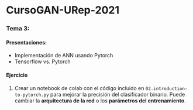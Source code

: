 # CursoGAN-URep-2021

### Tema 3:

#### Presentaciones:

- Implementación de ANN usando Pytorch
- Tensorflow vs. Pytorch

#### Ejercicio
1. Crear un notebook de colab con el código incluido en `02.introduction-to-pytorch.py` para mejorar la precisión del clasificador binario. 
Puede cambiar la **arquitectura de la red** o los **parámetros del entrenamiento**.
